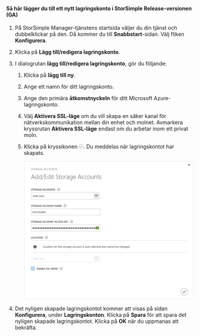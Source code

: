 <!--author=SharS last changed: 9/17/15-->

#### <a name="to-add-a-new-storage-account-in-storsimple-release-version-ga"></a>Så här lägger du till ett nytt lagringskonto i StorSimple Release-versionen (GA)
1. På StorSimple Manager-tjänstens startsida väljer du din tjänst och dubbelklickar på den. Då kommer du till **Snabbstart**-sidan. Välj fliken **Konfigurera**.
2. Klicka på **Lägg till/redigera lagringskonto**.
3. I dialogrutan **lägg till/redigera lagringskonto**, gör du följande:
   
   1. Klicka på **lägg till ny**.
   2. Ange ett namn för ditt lagringskonto.
   3. Ange den primära **åtkomstnyckeln** för ditt Microsoft Azure-lagringskonto.
   4. Välj **Aktivera SSL-läge** om du vill skapa en säker kanal för nätverkskommunikation mellan din enhet och molnet. Avmarkera kryssrutan **Aktivera SSL-läge** endast om du arbetar inom ett privat moln.
   5. Klicka på kryssikonen ![kryssikon](./media/storsimple-configure-new-storage-account/HCS_CheckIcon-include.png). Du meddelas när lagringskontot har skapats.
      
      ![Lägg till lagringskonto](./media/storsimple-configure-new-storage-account/HCS_AddStorageAccount-include.png)
4. Det nyligen skapade lagringskontot kommer att visas på sidan **Konfigurera**, under **Lagringskonton**. Klicka på **Spara** för att spara det nyligen skapade lagringskontot. Klicka på **OK** när du uppmanas att bekräfta.



<!--HONumber=Nov16_HO2-->


